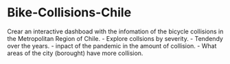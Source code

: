 # Bike-Collisions-Chile
Crear an interactive dashboad with the infomation of the bicycle collisions in the Metropolitan Region of Chile.     - Explore collsions by severity.    - Tendendy over the years.   - inpact of the pandemic in the amount of collision.   - What areas of the city (borought) have more collision.      
